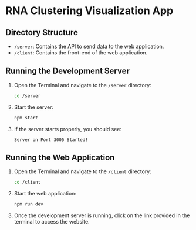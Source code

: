 # RNA Clustering Visualization App

## Directory Structure
- `/server`: Contains the API to send data to the web application.
- `/client`: Contains the front-end of the web application.

## Running the Development Server

1. Open the Terminal and navigate to the `/server` directory:
    ```bash
    cd /server
    ```

2. Start the server:
    ```bash
    npm start
    ```

3. If the server starts properly, you should see:
    ```
    Server on Port 3005 Started!
    ```

## Running the Web Application

1. Open the Terminal and navigate to the `/client` directory:
    ```bash
    cd /client
    ```

2. Start the web application:
    ```bash
    npm run dev
    ```

3. Once the development server is running, click on the link provided in the terminal to access the website.

